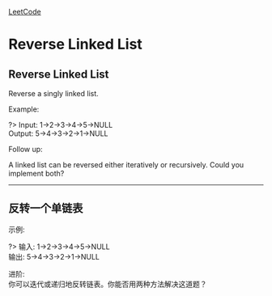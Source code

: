 [LeetCode](https://leetcode-cn.com/problems/reverse-linked-list/)
# Reverse Linked List
## Reverse Linked List
Reverse a singly linked list.  

Example:  

?> Input: 1->2->3->4->5->NULL   
Output: 5->4->3->2->1->NULL

Follow up:  

A linked list can be reversed either iteratively or recursively. Could you implement both?

---

## 反转一个单链表

示例:  

?> 输入: 1->2->3->4->5->NULL  
输出: 5->4->3->2->1->NULL 
 
进阶:   
你可以迭代或递归地反转链表。你能否用两种方法解决这道题？